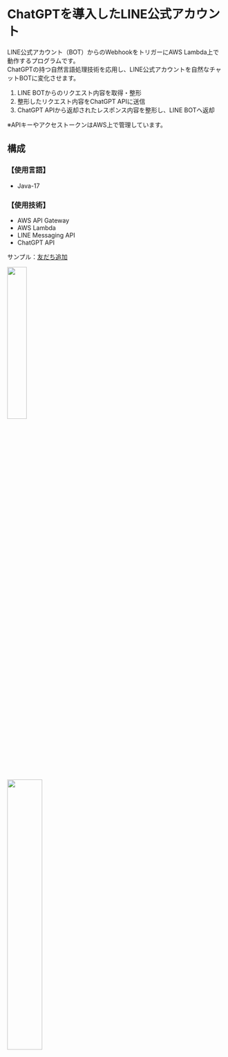 # ChatGPTを導入したLINE公式アカウント


LINE公式アカウント（BOT）からのWebhookをトリガーにAWS Lambda上で動作するプログラムです。  
ChatGPTの持つ自然言語処理技術を応用し、LINE公式アカウントを自然なチャットBOTに変化させます。


1. LINE BOTからのリクエスト内容を取得・整形
1. 整形したリクエスト内容をChatGPT APIに送信
1. ChatGPT APIから返却されたレスポンス内容を整形し、LINE BOTへ返却


※APIキーやアクセストークンはAWS上で管理しています。


## 構成

### 【使用言語】
* Java-17

### 【使用技術】
* AWS API Gateway
* AWS Lambda
* LINE Messaging API
* ChatGPT API

サンプル：[友だち追加](https://liff.line.me/1645278921-kWRPP32q/?accountId=790slrgb)


<img src="https://github.com/katsunari726/LINE_BOT/assets/154241712/77ee6583-f2a5-4d1d-9b75-de64142866e8" width="30%" /><br>


<img src="https://github.com/katsunari726/LINE_BOT/assets/154241712/2a388614-e283-4f4c-b35b-4e56c65457b6" width="40%" />
